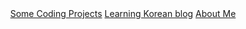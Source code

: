 ---
---

<header>
    <nav id="default-nav">
        <a href="/projects.html">Some Coding Projects</a>
        <a href="/others/korean.html">Learning Korean blog</a>
        <a href="/about.html">About Me</a>
    </nav>
</header>